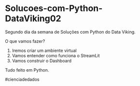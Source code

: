 # Solucoes-com-Python-DataViking02
Segundo dia da semana de Soluções com Python do Data Viking.

O que vamos fazer?

1. Iremos criar um ambiente virtual
2. Vamos entender como funciona o StreamLit
3. Vamos construir o Dashboard

Tudo feito em Python. 

#cienciadedados
